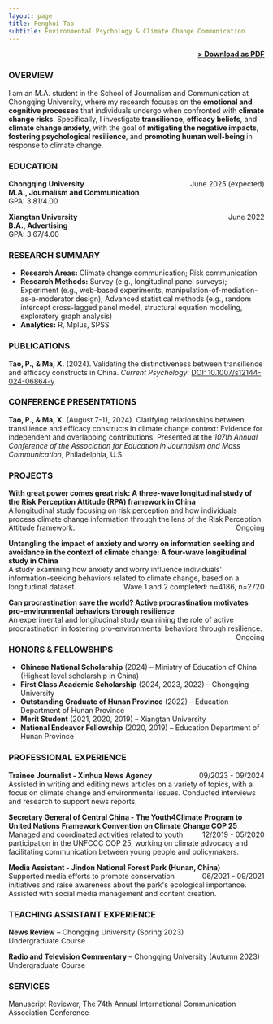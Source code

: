 ```yaml
---
layout: page
title: Penghui Tao
subtitle: Environmental Psychology & Climate Change Communication
---
```


<span style="float: right; "><a href="{{ '/assets/resume.pdf' | prepend: site.baseurl }}"><strong>> Download as PDF</strong></a> </span>
<br>

### OVERVIEW
I am an M.A. student in the School of Journalism and Communication at Chongqing University, where my research focuses on the **emotional and cognitive processes** that individuals undergo when confronted with **climate change risks**. Specifically, I investigate **transilience**, **efficacy beliefs**, and **climate change anxiety**, with the goal of **mitigating the negative impacts**, **fostering psychological resilience**, and **promoting human well-being** in response to climate change.

### EDUCATION

**Chongqing University** <span style="float: right; ">June 2025 (expected)</span>  
**M.A., Journalism and Communication**  
GPA: 3.81/4.00  

**Xiangtan University** <span style="float: right; ">June 2022</span>  
**B.A., Advertising**  
GPA: 3.67/4.00  

### RESEARCH SUMMARY

- **Research Areas:** Climate change communication; Risk communication
- **Research Methods:** Survey (e.g., longitudinal panel surveys); Experiment (e.g., web-based experiments, manipulation-of-mediation-as-a-moderator design); Advanced statistical methods (e.g., random intercept cross-lagged panel model, structural equation modeling, exploratory graph analysis)
- **Analytics:** R, Mplus, SPSS

### PUBLICATIONS

**Tao, P., & Ma, X.** (2024). Validating the distinctiveness between transilience and efficacy constructs in China. *Current Psychology*. [DOI: 10.1007/s12144-024-06864-y](https://doi.org/10.1007/s12144-024-06864-y)

### CONFERENCE PRESENTATIONS

**Tao, P., & Ma, X.** (August 7-11, 2024). Clarifying relationships between transilience and efficacy constructs in climate change context: Evidence for independent and overlapping contributions. Presented at the *107th Annual Conference of the Association for Education in Journalism and Mass Communication*, Philadelphia, U.S.

### PROJECTS

**With great power comes great risk: A three-wave longitudinal study of the Risk Perception Attitude (RPA) framework in China**  
A longitudinal study focusing on risk perception and how individuals process climate change information through the lens of the Risk Perception Attitude framework. <span style="float: right; ">Ongoing</span>

**Untangling the impact of anxiety and worry on information seeking and avoidance in the context of climate change: A four-wave longitudinal study in China**  
A study examining how anxiety and worry influence individuals’ information-seeking behaviors related to climate change, based on a longitudinal dataset. <span style="float: right; ">Wave 1 and 2 completed: n=4186, n=2720</span>

**Can procrastination save the world? Active procrastination motivates pro-environmental behaviors through resilience**  
An experimental and longitudinal study examining the role of active procrastination in fostering pro-environmental behaviors through resilience. <span style="float: right; ">Ongoing</span>

### HONORS & FELLOWSHIPS

- **Chinese National Scholarship** (2024) – Ministry of Education of China (Highest level scholarship in China)
- **First Class Academic Scholarship** (2024, 2023, 2022) – Chongqing University
- **Outstanding Graduate of Hunan Province** (2022) – Education Department of Hunan Province
- **Merit Student** (2021, 2020, 2019) – Xiangtan University
- **National Endeavor Fellowship** (2020, 2019) – Education Department of Hunan Province

### PROFESSIONAL EXPERIENCE

**Trainee Journalist - Xinhua News Agency** <span style="float: right; ">09/2023 - 09/2024</span>  
Assisted in writing and editing news articles on a variety of topics, with a focus on climate change and environmental issues. Conducted interviews and research to support news reports. 

**Secretary General of Central China - The Youth4Climate Program to United Nations Framework Convention on Climate Change COP 25** <span style="float: right; ">12/2019 - 05/2020</span>  
Managed and coordinated activities related to youth participation in the UNFCCC COP 25, working on climate advocacy and facilitating communication between young people and policymakers.

**Media Assistant - Jindon National Forest Park (Hunan, China)** <span style="float: right; ">06/2021 - 09/2021</span>  
Supported media efforts to promote conservation initiatives and raise awareness about the park's ecological importance. Assisted with social media management and content creation.  

### TEACHING ASSISTANT EXPERIENCE

**News Review** – Chongqing University (Spring 2023)  
Undergraduate Course  

**Radio and Television Commentary** – Chongqing University (Autumn 2023)  
Undergraduate Course 

### SERVICES

Manuscript Reviewer, The 74th Annual International Communication Association Conference
